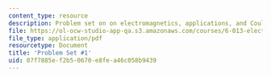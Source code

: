 ```yaml
---
content_type: resource
description: Problem set on on electromagnetics, applications, and Coulomb force law.
file: https://ol-ocw-studio-app-qa.s3.amazonaws.com/courses/6-013-electromagnetics-and-applications-fall-2005/07f7885ef2b50670e8fea46c058b9439_ps1.pdf
file_type: application/pdf
resourcetype: Document
title: 'Problem Set #1'
uid: 07f7885e-f2b5-0670-e8fe-a46c058b9439
---
```

